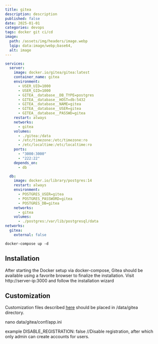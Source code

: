 ```yaml
---
title: gitea
description: description
published: false
date: 2025-01-01
categories: devops
tags: docker git ci/cd
image:
  path: /assets/img/headers/image.webp
  lqip: data:image/webp;base64,
  alt: image
---
```



```yaml
services:
  server:
    image: docker.io/gitea/gitea:latest
    container_name: gitea
    environment:
      - USER_UID=1000
      - USER_GID=1000
      - GITEA__database__DB_TYPE=postgres
      - GITEA__database__HOST=db:5432
      - GITEA__database__NAME=gitea
      - GITEA__database__USER=gitea
      - GITEA__database__PASSWD=gitea
    restart: always
    networks:
      - gitea
    volumes:
      - ./gitea:/data
      - /etc/timezone:/etc/timezone:ro
      - /etc/localtime:/etc/localtime:ro
    ports:
      - "3000:3000"
      - "222:22"
    depends_on:
      - db

  db:
    image: docker.io/library/postgres:14
    restart: always
    environment:
      - POSTGRES_USER=gitea
      - POSTGRES_PASSWORD=gitea
      - POSTGRES_DB=gitea
    networks:
      - gitea
    volumes:
      - ./postgres:/var/lib/postgresql/data
networks:
  gitea:
    external: false
```

```shell
docker-compose up -d
```

## Installation

After starting the Docker setup via docker-compose, Gitea should be available using a favorite browser to finalize the installation. Visit http://server-ip:3000 and follow the installation wizard



## Customization

Customization files described [here](https://docs.gitea.com/administration/customizing-gitea) should be placed in /data/gitea directory. 

nano data/gitea/conf/app.ini

example
DISABLE_REGISTRATION: false //Disable registration, after which only admin can create accounts for users.
